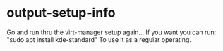 # output-setup-info
Go and run thru the virt-manager setup again...
If you want you can run: "sudo apt install kde-standard" To use it as a regular operating.
